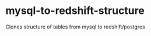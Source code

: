 mysql-to-redshift-structure
===========================

Clones structure of tables from mysql to redshift/postgres
